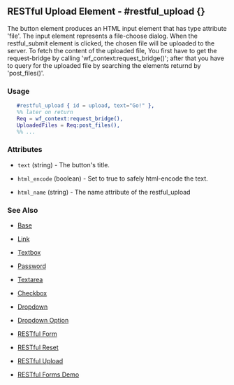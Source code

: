 
## RESTful Upload Element - #restful_upload {}
  The button element produces an HTML input element that has type
  attribute 'file'. The input element represents a file-choose dialog.
  When the restful_submit element is clicked, the chosen file will be
  uploaded to the server.
  To fetch the content of the uploaded file, You first have to get the
  request-bridge by calling 'wf_context:request_bridge()'; after
  that you have to query for the uploaded file by searching
  the elements returnd by 'post_files()'.

### Usage

```erlang
   #restful_upload { id = upload, text="Go!" },
   %% later on return 
   Req = wf_context:request_bridge(),
   UploadedFiles = Req:post_files(),
   %% ...

```

### Attributes

   * `text` (string) - The button's title.

   * `html_encode` (boolean) - Set to true to safely html-encode the text.

   * `html_name` (string) - The name attribute of the restful_upload 

### See Also

 *  [Base](./base.html)

 *  [Link](./link.html)

 *  [Textbox](./textbox.html)

 *  [Password](./password.html)

 *  [Textarea](./textarea.html)

 *  [Checkbox](./checkbox.html)

 *  [Dropdown](./dropdown.html)

 *  [Dropdown Option](./option.html)

 *  [RESTful Form](restful_form.md)

 *  [RESTful Reset](restful_reset.md)

 *  [RESTful Upload](restful_upload.md)
    
 *  [RESTful Forms Demo](http://nitrogenproject.com/demos/restful)
